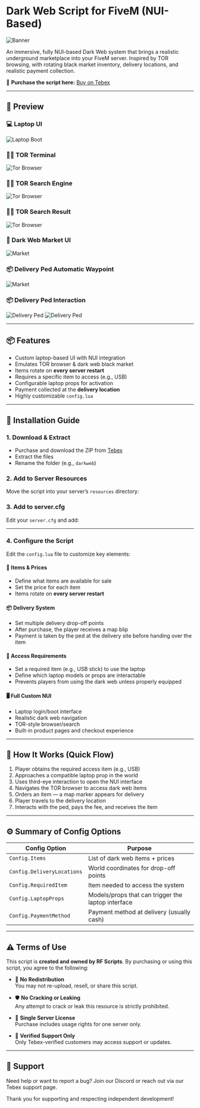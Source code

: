 # Dark Web Script for FiveM (NUI-Based)

![Banner](https://i.ibb.co/sJpnn568/rf-scripts-logo-removebg-preview.png)

An immersive, fully NUI-based Dark Web system that brings a realistic underground marketplace into your FiveM server. Inspired by TOR browsing, with rotating black market inventory, delivery locations, and realistic payment collection.

🛒 **Purchase the script here:** [Buy on Tebex](<https://rf-scripts.tebex.io/>)

---

## 📸 Preview

### 💻 Laptop UI
![Laptop Boot](https://i.ibb.co/vvkfD8KB/dw-laptop-ui.png)

### 🕵️‍♂️ TOR Terminal
![Tor Browser](https://i.ibb.co/xtJmxkw1/dw-tor-teminal.png)

### 🕵️‍♂️ TOR Search Engine
![Tor Browser](https://i.ibb.co/hxYGRr5F/dw-tor-search.png)

### 🕵️‍♂️ TOR Search Result
![Tor Browser](https://i.ibb.co/1fszgQyd/dw-search-result.png)

### 🛒 Dark Web Market UI
![Market](https://i.ibb.co/38nrSPr/dw-market-page.png)

### 📦 Delivery Ped Automatic Waypoint
![Market](https://i.ibb.co/rntmVqV/dw-automatic-waypoint.png)

### 📦 Delivery Ped Interaction
![Delivery Ped](https://i.ibb.co/kggKBxTN/dw-ped-waiting.png)
![Delivery Ped](https://i.ibb.co/cX6w11FK/dw-transaction.png)


---

## 📦 Features

- Custom laptop-based UI with NUI integration  
- Emulates TOR browser & dark web black market  
- Items rotate on **every server restart**  
- Requires a specific item to access (e.g., USB)  
- Configurable laptop props for activation  
- Payment collected at the **delivery location**  
- Highly customizable `config.lua`

---

## 🔧 Installation Guide

### 1. Download & Extract

- Purchase and download the ZIP from [Tebex](<https://rf-scripts.tebex.io/>)  
- Extract the files  
- Rename the folder (e.g., `darkweb`)

### 2. Add to Server Resources

Move the script into your server’s `resources` directory:

### 3. Add to server.cfg

Edit your `server.cfg` and add:

---

### 4. Configure the Script

Edit the `config.lua` file to customize key elements:

#### 🛒 Items & Prices

- Define what items are available for sale
- Set the price for each item
- Items rotate on **every server restart**

#### 📦 Delivery System

- Set multiple delivery drop-off points
- After purchase, the player receives a map blip
- Payment is taken by the ped at the delivery site before handing over the item

#### 🔑 Access Requirements

- Set a required item (e.g., USB stick) to use the laptop
- Define which laptop models or props are interactable
- Prevents players from using the dark web unless properly equipped

#### 🖥️ Full Custom NUI

- Laptop login/boot interface
- Realistic dark web navigation
- TOR-style browser/search
- Built-in product pages and checkout experience

---

## 🧪 How It Works (Quick Flow)

1. Player obtains the required access item (e.g., USB)
2. Approaches a compatible laptop prop in the world
3. Uses third-eye interaction to open the NUI interface
4. Navigates the TOR browser to access dark web items
5. Orders an item — a map marker appears for delivery
6. Player travels to the delivery location
7. Interacts with the ped, pays the fee, and receives the item

---

## ⚙️ Summary of Config Options

| Config Option              | Purpose                                             |
|---------------------------|------------------------------------------------------|
| `Config.Items`            | List of dark web items + prices                      |
| `Config.DeliveryLocations`| World coordinates for drop-off points                |
| `Config.RequiredItem`     | Item needed to access the system                     |
| `Config.LaptopProps`      | Models/props that can trigger the laptop interface   |
| `Config.PaymentMethod`    | Payment method at delivery (usually cash)            |

---

## ⚠️ Terms of Use

This script is **created and owned by RF Scripts**. By purchasing or using this script, you agree to the following:

- 🚫 **No Redistribution**  
  You may not re-upload, resell, or share this script.

- 🛡️ **No Cracking or Leaking**  
  Any attempt to crack or leak this resource is strictly prohibited.

- 👤 **Single Server License**  
  Purchase includes usage rights for one server only.

- 📧 **Verified Support Only**  
  Only Tebex-verified customers may access support or updates.

---

## 💬 Support

Need help or want to report a bug? Join our Discord or reach out via our Tebex support page.

Thank you for supporting and respecting independent development!
